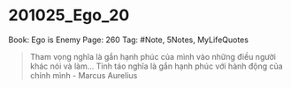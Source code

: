 # 201025_Ego_20

Book: Ego is Enemy
Page: 260
Tag: #Note, 5Notes, MyLifeQuotes

> Tham vọng nghĩa là gắn hạnh phúc của mình vào những điều người khác nói và làm... Tỉnh táo nghĩa là gắn hạnh phúc  với hành động của chính mình - Marcus Aurelius